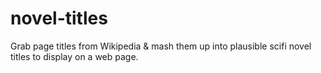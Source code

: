 novel-titles
============

Grab page titles from Wikipedia &amp; mash them up into plausible scifi novel titles to display on a web page.
